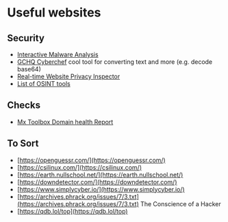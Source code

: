 # Useful websites

## Security

* [Interactive Malware Analysis](https://app.any.run/)
* [GCHQ Cyberchef](https://gchq.github.io/CyberChef) cool tool for converting text and more (e.g. decode base64)
* [Real-time Website Privacy Inspector](https://themarkup.org/blacklight)
* [List of OSINT tools](https://cipher387.github.io/)

## Checks

* [Mx Toolbox Domain health Report](https://mxtoolbox.com/domain/)

## To Sort

* [https://openguessr.com/](https://openguessr.com/)
* [https://csilinux.com/](https://csilinux.com/)
* [https://earth.nullschool.net/](https://earth.nullschool.net/)
* [https://downdetector.com/](https://downdetector.com/)
* [https://www.simplycyber.io/](https://www.simplycyber.io/)
* [https://archives.phrack.org/issues/7/3.txt](https://archives.phrack.org/issues/7/3.txt) The Conscience of a Hacker
* [https://qdb.lol/top](https://qdb.lol/top)
